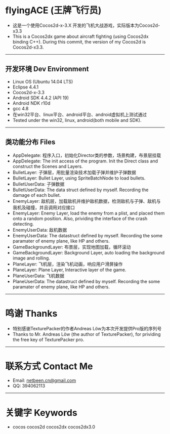 # flyingACE (王牌飞行员)
- 这是一个使用Cocos2d-x-3.X 开发的飞机大战游戏，实际版本为Cocos2d-x3.3
- This is a Cocos2dx game about aircraft fighting (using Cocos2dx binding C++). During this commit, the version of my Cocos2d is Cocos2d-x3.3.

---

## 开发环境 Dev Environment
- Linux OS (Ubuntu 14.04 LTS)
- Eclipse 4.4.1
- Cocos2d-x-3.3
- Android SDK 4.4.2 (API 19)
- Android NDK r10d
- gcc 4.8
- 在win32平台、linux平台、android平台、android虚拟机上测试通过
- Tested under the win32, linux, android(both mobile and SDK).

---

## 类功能分布 Files
- AppDelegate: 程序入口，初始化Director类的参数，场景构建，布景层挂载
- AppDelegate: The init access of the program. Init the Direct class and construct the Scenes and Layers.
- BulletLayer: 子弹层，用批量渲染技术加载子弹并维护子弹数据
- BulletLayer: Bullet Layer, using SpriteBatchNode to load bullets.
- BulletUserData: 子弹数据
- BulletUserData: The data struct defined by myself. Recording the damage of each bullet.
- EnemyLayer: 敌机层，加载敌机并维护敌机数据，检测敌机与子弹、敌机与我机及碰撞，并且调用对应接口
- EnemyLayer: Enemy Layer, load the enemy from a plist, and placed them onto a random position. Also, prividing the interface of the crash detecting.
- EnemyUserData: 敌机数据
- EnemyUserData: The datastruct defined by myself. Recording the some paramater of enemy plane, like HP and others. 
- GameBackgroundLayer: 布景层，实现地图加载，循环滚动
- GameBackgroundLayer: Background Layer, auto loading the background image and rolling.
- PlaneLayer: 飞机层，渲染飞机动画，响应用户滑屏操作
- PlaneLayer: Plane Layer, Interactive layer of the game.
- PlaneUserData: 飞机数据
- PlaneUserData: The datastruct defined by myself. Recording the some paramater of enemy plane, like HP and others. 

---

# 鸣谢 Thanks
- 特别感谢TexturePacker的作者Andreas Löw为本次开发提供Pro版的序列号
- Thanks to Mr. Andreas Löw (the author of TexturePacker), for prividing the free key of TexturePacker pro.

---

# 联系方式 Contact Me
- Email: netbeen.cn@gmail.com
- QQ: 394062113

---

# 关键字 Keywords
- cocos cocos2d cocos2dx cocos2dx3.0
